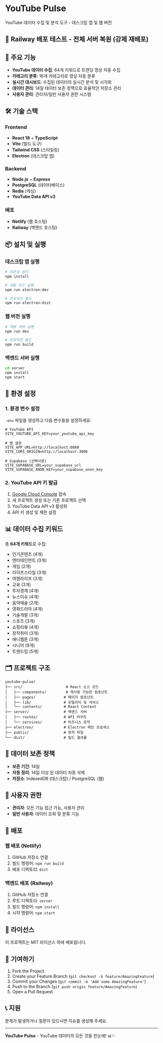 # YouTube Pulse

YouTube 데이터 수집 및 분석 도구 - 데스크탑 앱 및 웹 버전

## 🚀 Railway 배포 테스트 - 전체 서버 복원 (강제 재배포)

## 🚀 주요 기능

- **YouTube 데이터 수집**: 64개 키워드로 트렌딩 영상 자동 수집
- **카테고리 분류**: 16개 카테고리로 영상 자동 분류
- **실시간 대시보드**: 수집된 데이터의 실시간 분석 및 시각화
- **데이터 관리**: 14일 데이터 보존 정책으로 효율적인 저장소 관리
- **사용자 관리**: 관리자/일반 사용자 권한 시스템

## 🛠️ 기술 스택

### Frontend
- **React 18** + **TypeScript**
- **Vite** (빌드 도구)
- **Tailwind CSS** (스타일링)
- **Electron** (데스크탑 앱)

### Backend
- **Node.js** + **Express**
- **PostgreSQL** (데이터베이스)
- **Redis** (캐싱)
- **YouTube Data API v3**

### 배포
- **Netlify** (웹 호스팅)
- **Railway** (백엔드 호스팅)

## 📦 설치 및 실행

### 데스크탑 앱 실행
```bash
# 의존성 설치
npm install

# 개발 모드 실행
npm run electron:dev

# 프로덕션 빌드
npm run electron:dist
```

### 웹 버전 실행
```bash
# 개발 서버 실행
npm run dev

# 프로덕션 빌드
npm run build
```

### 백엔드 서버 실행
```bash
cd server
npm install
npm start
```

## 🔧 환경 설정

### 1. 환경 변수 설정
`.env` 파일을 생성하고 다음 변수들을 설정하세요:

```env
# YouTube API
VITE_YOUTUBE_API_KEY=your_youtube_api_key

# 앱 설정
VITE_APP_URL=http://localhost:8080
VITE_CORS_ORIGIN=http://localhost:3000

# Supabase (선택사항)
VITE_SUPABASE_URL=your_supabase_url
VITE_SUPABASE_ANON_KEY=your_supabase_anon_key
```

### 2. YouTube API 키 발급
1. [Google Cloud Console](https://console.cloud.google.com/) 접속
2. 새 프로젝트 생성 또는 기존 프로젝트 선택
3. YouTube Data API v3 활성화
4. API 키 생성 및 제한 설정

## 📊 데이터 수집 키워드

총 **64개 키워드**로 수집:
- 인기콘텐츠 (4개)
- 엔터테인먼트 (3개)
- 게임 (2개)
- 라이프스타일 (3개)
- 여행라이프 (3개)
- 교육 (3개)
- 투자경제 (4개)
- 뉴스이슈 (4개)
- 음악예술 (2개)
- 영화드라마 (4개)
- 기술개발 (3개)
- 스포츠 (3개)
- 쇼핑리뷰 (4개)
- 창작취미 (3개)
- 애니웹툰 (3개)
- 시니어 (9개)
- 트렌드밈 (5개)

## 🗂️ 프로젝트 구조

```
youtube-pulse/
├── src/                    # React 소스 코드
│   ├── components/         # 재사용 가능한 컴포넌트
│   ├── pages/             # 페이지 컴포넌트
│   ├── lib/               # 유틸리티 및 서비스
│   └── contexts/          # React Context
├── server/                # 백엔드 서버
│   ├── routes/            # API 라우트
│   └── services/          # 비즈니스 로직
├── electron/              # Electron 메인 프로세스
├── public/                # 정적 파일
└── dist/                  # 빌드 결과물
```

## 🔄 데이터 보존 정책

- **보존 기간**: 14일
- **자동 정리**: 14일 이상 된 데이터 자동 삭제
- **저장소**: IndexedDB (데스크탑) / PostgreSQL (웹)

## 👥 사용자 권한

- **관리자**: 모든 기능 접근 가능, 사용자 관리
- **일반 사용자**: 데이터 조회 및 분류 기능

## 🚀 배포

### 웹 배포 (Netlify)
1. GitHub 저장소 연결
2. 빌드 명령어: `npm run build`
3. 배포 디렉토리: `dist`

### 백엔드 배포 (Railway)
1. GitHub 저장소 연결
2. 루트 디렉토리: `server`
3. 빌드 명령어: `npm install`
4. 시작 명령어: `npm start`

## 📄 라이선스

이 프로젝트는 MIT 라이선스 하에 배포됩니다.

## 🤝 기여하기

1. Fork the Project
2. Create your Feature Branch (`git checkout -b feature/AmazingFeature`)
3. Commit your Changes (`git commit -m 'Add some AmazingFeature'`)
4. Push to the Branch (`git push origin feature/AmazingFeature`)
5. Open a Pull Request

## 📞 지원

문제가 발생하거나 질문이 있으시면 이슈를 생성해 주세요.

---

**YouTube Pulse** - YouTube 데이터의 모든 것을 한눈에! 📊✨
